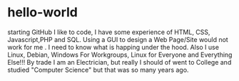 # hello-world
starting GitHub
I like to code, I have some experience of HTML, CSS, Javascript,PHP and SQL. Using a GUI to design a Web Page/Site would not work for me .
I need to know what is happing under the hood.
Also I use Linux, Debian, Windows For Workgroups, Linux for Everyone and Everything Else!!!
By trade I am an Electrician, but really I should of went to College and studied "Computer Science" but that was so many years ago.
